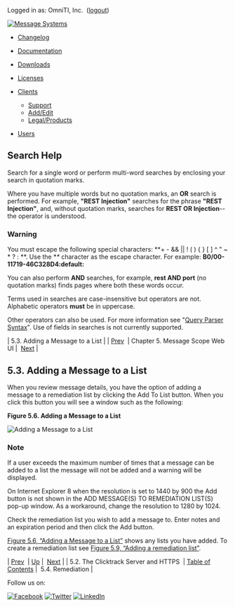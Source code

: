 Logged in as: OmniTI, Inc.  ([logout](https://support.messagesystems.com/logout.php))

[![Message Systems](https://support.messagesystems.com/images/ms-white205.png)](https://support.messagesystems.com/start.php) 

*   [Changelog](https://support.messagesystems.com/start.php?show=changelog)
*   [Documentation](https://support.messagesystems.com/docs/)
*   [Downloads](https://support.messagesystems.com/start.php)

*   [Licenses](https://support.messagesystems.com/license_summary.php)
*   <a href="">Clients</a>
    *   [Support](https://support.messagesystems.com/cs.php)
    *   [Add/Edit](https://support.messagesystems.com/edit_client.php)
    *   [Legal/Products](https://support.messagesystems.com/edit_products.php)
*   [Users](https://support.messagesystems.com/edit_customer.php)

## Search Help

Search for a single word or perform multi-word searches by enclosing your search in quotation marks.

Where you have multiple words but no quotation marks, an **OR** search is performed. For example, **"REST Injection"** searches for the phrase **"REST Injection"**, and, without quotation marks, searches for **REST OR Injection**--the operator is understood.

### Warning

You must escape the following special characters: **+ - && || ! ( ) { } [ ] ^ " ~ * ? : \**. Use the **\** character as the escape character. For example: **B0/00-11719-46C328D4\:default\:**

You can also perform **AND** searches, for example, **rest AND port** (no quotation marks) finds pages where both these words occur.

Terms used in searches are case-insensitive but operators are not. Alphabetic operators **must** be in uppercase.

Other operators can also be used. For more information see "[Query Parser Syntax](https://lucene.apache.org/core/old_versioned_docs/versions/3_0_0/queryparsersyntax.html)". Use of fields in searches is not currently supported.

| 5.3. Adding a Message to a List |
| [Prev](msc.ui.search.https.php)  | Chapter 5. Message Scope Web UI |  [Next](msc.ui.remediation.php) |

## 5.3. Adding a Message to a List

When you review message details, you have the option of adding a message to a remediation list by clicking the Add To List button. When you click this button you will see a window such as the following:

<a name="figure_flag_message"></a>

**Figure 5.6. Adding a Message to a List**

![Adding a Message to a List](images/flag_message.jpg)

### Note

If a user exceeds the maximum number of times that a message can be added to a list the message will not be added and a warning will be displayed.

On Internet Explorer 8 when the resolution is set to 1440 by 900 the Add button is not shown in the ADD MESSAGE(S) TO REMEDIATION LIST(S) pop-up window. As a workaround, change the resolution to 1280 by 1024.

Check the remediation list you wish to add a message to. Enter notes and an expiration period and then click the Add button.

[Figure 5.6, “Adding a Message to a List”](msc.ui.flag.message.php#figure_flag_message "Figure 5.6. Adding a Message to a List") shows any lists you have added. To create a remediation list see [Figure 5.9, “Adding a remediation list”](msc.ui.remediation.php#figure_add_list "Figure 5.9. Adding a remediation list").

| [Prev](msc.ui.search.https.php)  | [Up](msc.ui.php) |  [Next](msc.ui.remediation.php) |
| 5.2. The Clicktrack Server and HTTPS  | [Table of Contents](index.php) |  5.4. Remediation |

Follow us on:

[![Facebook](https://support.messagesystems.com/images/icon-facebook.png)](http://www.facebook.com/messagesystems) [![Twitter](https://support.messagesystems.com/images/icon-twitter.png)](http://twitter.com/#!/MessageSystems) [![LinkedIn](https://support.messagesystems.com/images/icon-linkedin.png)](http://www.linkedin.com/company/message-systems)